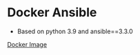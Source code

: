# Docker Ansible

* Based on python 3.9 and ansible==3.3.0

[Docker Image](https://hub.docker.com/r/larikov/ansible)

